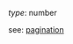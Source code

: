 *type*: number

see: [pagination](https://www.prisma.io/docs/prisma-graphql-api/reference/queries-qwe1/#pagination)